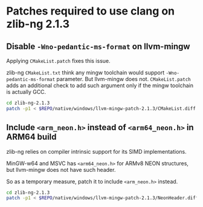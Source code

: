 # Patches required to use clang on zlib-ng 2.1.3

## Disable `-Wno-pedantic-ms-format` on llvm-mingw

Applying `CMakeList.patch` fixes this issue.

zlib-ng `CMakeList.txt` think any mingw toolchain would support `-Wno-pedantic-ms-format` parameter. But llvm-mingw does not. `CMakeList.patch` adds an additional check to add such argument only if the mingw toolchain is actually GCC.

```sh
cd zlib-ng-2.1.3
patch -p1 < $REPO/native/windows/llvm-mingw-patch-2.1.3/CMakeList.diff
```

## Include `<arm_neon.h>` instead of `<arm64_neon.h>` in ARM64 build

zlib-ng relies on compiler intrinsic support for its SIMD implementations.

MinGW-w64 and MSVC has `<arm64_neon.h>` for ARMv8 NEON structures, but llvm-mingw does not have such header.

So as a temporary measure, patch it to include `<arm_neon.h>` instead.

```sh
cd zlib-ng-2.1.3
patch -p1 < $REPO/native/windows/llvm-mingw-patch-2.1.3/NeonHeader.diff
```

